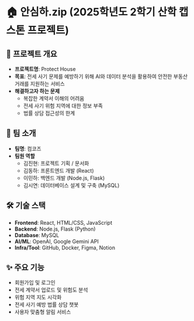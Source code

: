 # 🏠 안심하.zip (2025학년도 2학기 산학 캡스톤 프로젝트)

## 📖 프로젝트 개요
- **프로젝트명**: Protect House  
- **목표**: 전세 사기 문제를 예방하기 위해 AI와 데이터 분석을 활용하여 안전한 부동산 거래를 지원하는 서비스
- **해결하고자 하는 문제**
  - 복잡한 계약서 이해의 어려움
  - 전세 사기 위험 지역에 대한 정보 부족
  - 법률 상담 접근성의 한계

## 👥 팀 소개
- **팀명**: 컴코즈
- **팀원 역할**
  - 김진현: 프로젝트 기획 / 문서화
  - 김동하: 프론트엔드 개발 (React)
  - 이민하: 백엔드 개발 (Node.js, Flask)
  - 김시연: 데이터베이스 설계 및 구축 (MySQL)

## 🛠 기술 스택
- **Frontend**: React, HTML/CSS, JavaScript  
- **Backend**: Node.js, Flask (Python)  
- **Database**: MySQL  
- **AI/ML**: OpenAI, Google Gemini API  
- **Infra/Tool**: GitHub, Docker, Figma, Notion  

## ✨ 주요 기능
- 회원가입 및 로그인
- 전세 계약서 업로드 및 위험도 분석
- 위험 지역 지도 시각화
- 전세 사기 예방 법률 상담 챗봇
- 사용자 맞춤형 알림 서비스
